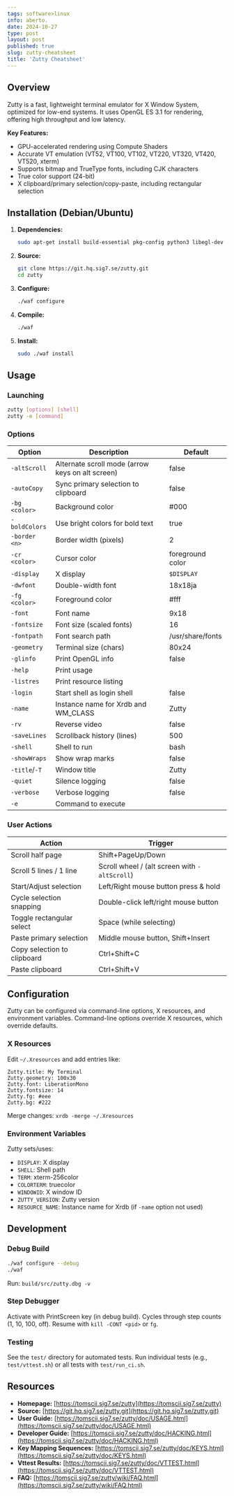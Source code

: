 ```yaml
---
tags: software>linux
info: aberto.
date: 2024-10-27
type: post
layout: post
published: true
slug: zutty-cheatsheet
title: 'Zutty Cheatsheet'
---
```

## Overview

Zutty is a fast, lightweight terminal emulator for X Window System, optimized for low-end systems. It uses OpenGL ES 3.1 for rendering, offering high throughput and low latency.

**Key Features:**

* GPU-accelerated rendering using Compute Shaders
* Accurate VT emulation (VT52, VT100, VT102, VT220, VT320, VT420, VT520, xterm)
* Supports bitmap and TrueType fonts, including CJK characters
* True color support (24-bit)
* X clipboard/primary selection/copy-paste, including rectangular selection

## Installation (Debian/Ubuntu)

1. **Dependencies:**
   ```bash
   sudo apt-get install build-essential pkg-config python3 libegl-dev libfreetype-dev libgles-dev libxmu-dev
   ```
2. **Source:**
   ```bash
   git clone https://git.hq.sig7.se/zutty.git
   cd zutty
   ```
3. **Configure:**
   ```bash
   ./waf configure
   ```
4. **Compile:**
   ```bash
   ./waf
   ```
5. **Install:**
   ```bash
   sudo ./waf install
   ```

## Usage

### Launching

```bash
zutty [options] [shell]
zutty -e [command]
```

### Options

| Option        | Description                                      | Default        |
|---------------|--------------------------------------------------|----------------|
| `-altScroll`  | Alternate scroll mode (arrow keys on alt screen) | false          |
| `-autoCopy`   | Sync primary selection to clipboard             | false          |
| `-bg <color>` | Background color                               | #000           |
| `-boldColors` | Use bright colors for bold text                 | true           |
| `-border <n>` | Border width (pixels)                           | 2              |
| `-cr <color>` | Cursor color                                   | foreground color |
| `-display`    | X display                                       | `$DISPLAY`     |
| `-dwfont`     | Double-width font                              | 18x18ja        |
| `-fg <color>` | Foreground color                               | #fff           |
| `-font`       | Font name                                      | 9x18           |
| `-fontsize`   | Font size (scaled fonts)                        | 16             |
| `-fontpath`   | Font search path                               | /usr/share/fonts |
| `-geometry`   | Terminal size (chars)                           | 80x24          |
| `-glinfo`     | Print OpenGL info                               | false          |
| `-help`       | Print usage                                      |                |
| `-listres`    | Print resource listing                           |                |
| `-login`      | Start shell as login shell                      | false          |
| `-name`       | Instance name for Xrdb and WM_CLASS             | Zutty          |
| `-rv`         | Reverse video                                   | false          |
| `-saveLines`  | Scrollback history (lines)                      | 500            |
| `-shell`      | Shell to run                                    | bash           |
| `-showWraps`  | Show wrap marks                                 | false          |
| `-title`/`-T` | Window title                                   | Zutty          |
| `-quiet`      | Silence logging                                 | false          |
| `-verbose`    | Verbose logging                                 | false          |
| `-e`          | Command to execute                             |                |


### User Actions

| Action                    | Trigger                                   |
|---------------------------|-------------------------------------------|
| Scroll half page          | Shift+PageUp/Down                         |
| Scroll 5 lines / 1 line   | Scroll wheel / (alt screen with `-altScroll`) |
| Start/Adjust selection    | Left/Right mouse button press & hold       |
| Cycle selection snapping  | Double-click left/right mouse button      |
| Toggle rectangular select | Space (while selecting)                   |
| Paste primary selection   | Middle mouse button, Shift+Insert          |
| Copy selection to clipboard | Ctrl+Shift+C                             |
| Paste clipboard           | Ctrl+Shift+V                             |


## Configuration

Zutty can be configured via command-line options, X resources, and environment variables. Command-line options override X resources, which override defaults.

### X Resources

Edit `~/.Xresources` and add entries like:

```
Zutty.title: My Terminal
Zutty.geometry: 100x30
Zutty.font: LiberationMono
Zutty.fontsize: 14
Zutty.fg: #eee
Zutty.bg: #222
```

Merge changes: `xrdb -merge ~/.Xresources`

### Environment Variables

Zutty sets/uses:

* `DISPLAY`: X display
* `SHELL`: Shell path
* `TERM`: xterm-256color
* `COLORTERM`: truecolor
* `WINDOWID`: X window ID
* `ZUTTY_VERSION`: Zutty version
* `RESOURCE_NAME`:  Instance name for Xrdb (if `-name` option not used)


## Development

### Debug Build

```bash
./waf configure --debug
./waf
```

Run: `build/src/zutty.dbg -v`

### Step Debugger

Activate with PrintScreen key (in debug build). Cycles through step counts (1, 10, 100, off). Resume with `kill -CONT <pid>` or `fg`.

### Testing

See the `test/` directory for automated tests. Run individual tests (e.g., `test/vttest.sh`) or all tests with `test/run_ci.sh`.


## Resources

* **Homepage:** [https://tomscii.sig7.se/zutty](https://tomscii.sig7.se/zutty)
* **Source:** [https://git.hq.sig7.se/zutty.git](https://git.hq.sig7.se/zutty.git)
* **User Guide:** [https://tomscii.sig7.se/zutty/doc/USAGE.html](https://tomscii.sig7.se/zutty/doc/USAGE.html)
* **Developer Guide:** [https://tomscii.sig7.se/zutty/doc/HACKING.html](https://tomscii.sig7.se/zutty/doc/HACKING.html)
* **Key Mapping Sequences:** [https://tomscii.sig7.se/zutty/doc/KEYS.html](https://tomscii.sig7.se/zutty/doc/KEYS.html)
* **Vttest Results:** [https://tomscii.sig7.se/zutty/doc/VTTEST.html](https://tomscii.sig7.se/zutty/doc/VTTEST.html)
* **FAQ:** [https://tomscii.sig7.se/zutty/wiki/FAQ.html](https://tomscii.sig7.se/zutty/wiki/FAQ.html)